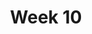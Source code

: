 ---
    title: Week 10 
    weekNumber: 10
    days:
      - date: 2022-3-7
        events:
          "**MEET**{: .label .label-meet } **10am**: [Midterm 2 Review](resources/probability/review.pdf) (Janine) [✍️](resources/probability/review_remote.pdf)[🎦](https://youtu.be/7kIeg-J7MLI)":
            "Remote"
          "**MEET**{: .label .label-meet } **11am**: [Midterm 2 Review](resources/probability/review.pdf) (Janine) [✍️](resources/probability/review_inperson.pdf)[🎦](https://podcast.ucsd.edu/watch/wi22/dsc40a_b00/26) ":
            "In-Person"
          "**MEET**{: .label .label-meet } **5pm**: Midterm 2 Review (Natalie)":
            "Remote"
          "**MEET**{: .label .label-meet } **6pm**: Midterm 2 Review (Natalie)":
            "Remote"
      - date: 2022-3-8
        events:
          "**EXAM**{: .label .label-exam } **11:59pm**: Midterm 2 Due":
            "Remote"
      - date: 2022-3-9
        events:
          "**MEET**{: .label .label-meet } **10am**: Midterm 2 Solutions Review":
            "Remote"
          "**MEET**{: .label .label-meet } **11am**: Midterm 2 Solutions Review":
            "In-Person"
      - date: 2022-3-11
        events:
          "**MEET**{: .label .label-meet } **10am**: Final Review":
            "Remote"
          "**MEET**{: .label .label-meet } **11am**: Final Review":
            "In Person"
      - date: 2022-3-12
        events:
          "**EXAM**{: .label .label-exam } **8:10-9am**: Final, Part 1":
            "In-Person"
          "**EXAM**{: .label .label-exam } **9:20-10:50am**: Final, Part 2":
            "In-Person"

---